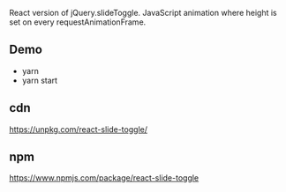 React version of jQuery.slideToggle. JavaScript animation where height is set on every requestAnimationFrame.

## Demo

* yarn
* yarn start

## cdn

https://unpkg.com/react-slide-toggle/

## npm 

https://www.npmjs.com/package/react-slide-toggle


